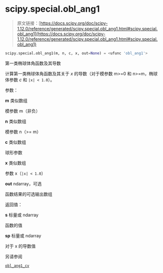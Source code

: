 # scipy.special.obl_ang1

> 原文链接：[https://docs.scipy.org/doc/scipy-1.12.0/reference/generated/scipy.special.obl_ang1.html#scipy.special.obl_ang1](https://docs.scipy.org/doc/scipy-1.12.0/reference/generated/scipy.special.obl_ang1.html#scipy.special.obl_ang1)

```py
scipy.special.obl_ang1(m, n, c, x, out=None) = <ufunc 'obl_ang1'>
```

第一类椭球体角函数及其导数

计算第一类椭球体角函数及其关于 *x* 的导数（对于模参数 m>=0 和 n>=m，椭球体参数 *c* 和 `|x| < 1.0`）。

参数：

**m** 类似数组

模参数 m（非负）

**n** 类似数组

模参数 n（>= m）

**c** 类似数组

球形参数

**x** 类似数组

参数 x（`|x| < 1.0`）

**out** ndarray，可选

函数结果的可选输出数组

返回值：

**s** 标量或 ndarray

函数的值

**sp** 标量或 ndarray

对于 x 的导数值

另请参阅

[`obl_ang1_cv`](scipy.special.obl_ang1_cv.html#scipy.special.obl_ang1_cv "scipy.special.obl_ang1_cv")
